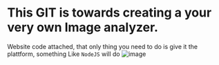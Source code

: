 # This GIT is towards creating a your very own Image analyzer.
Website code attached, that only thing you need to do is give it the plattform, something Like `NodeJS` will do
![image](https://github.com/user-attachments/assets/47541674-8c7a-43a5-990f-28a89d773e1c)
